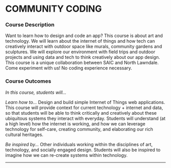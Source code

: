 # COMMUNITY CODING

### Course Description
Want to learn how to design and code an app? This course is about art and technology. We will learn about the internet of things and how tech can creatively interact with outdoor space like murals, community gardens and sculptures. We will explore our environment with field trips and outdoor projects and using data and tech to think creatively about our app design. This course is a unique collaboration between SAIC and North Lawndale. Come experiment with us! 
No coding experience necessary.   


### Course Outcomes
*In this course, students will...*

*Learn how to…* Design and build simple Internet of Things web applications. This course will provide context for current technology + internet and data, so that students will be able to think critically and creatively about these ubiquitous systems they interact with everyday.  Students will understand (at a high level) how the internet is working, and how we can leverage technology for self-care, creating community, and elaborating our rich cultural heritages. 

*Be inspired by…* Other individuals working within the disciplines of art, technology, and socially engaged design.  Students will also be inspired to imagine how we can re-create systems within technology.  


***